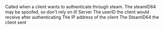 <function name="HolyLib:OnNotifyClientConnect" parent="" type="hook">
	<description>
		Called when a client wants to authenticate through steam.
		<warning>
			The steamID64 may be spoofed, so don't rely on it!
		</warning>
	</description>
	<realm>Server</realm>
	<args>
		<arg name="nextUserID" type="number">The userID the client would receive after authenticating</arg>
		<arg name="ipAddress" type="string">The IP address of the client</arg>
		<arg name="steamID64" type="number">The SteamID64 the client sent</arg>
	</args>
</function>